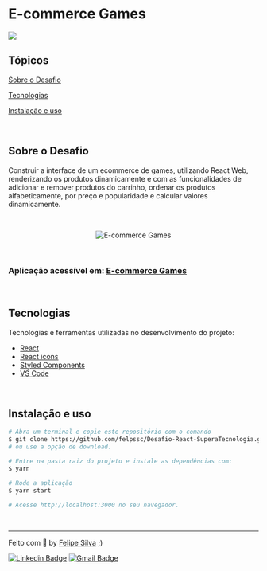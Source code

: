 # E-commerce Games

<p>
  <img src="https://img.shields.io/badge/Made%20by-Felipe%20Silva-6E40C9?style=flat-square">
</p>

## Tópicos 

[Sobre o Desafio](#sobre-o-desafio)

[Tecnologias](#tecnologias)

[Instalação e uso](#instalação-e-uso)

<br>

## Sobre o Desafio
  Construir a interface de um ecommerce de games, utilizando React Web, renderizando os produtos dinamicamente e com as funcionalidades de adicionar e remover produtos do carrinho, ordenar os produtos alfabeticamente, por preço e popularidade e calcular valores dinamicamente.


<br>

<p align="center">
    <img alt="E-commerce Games" src="https://i.imgur.com/d5Feu36.gif?raw=true"/>
  </a>
</p>

<br>

### Aplicação acessível em: [E-commerce Games](https://ecommerce-games.vercel.app/)

<br>

## Tecnologias

Tecnologias e ferramentas utilizadas no desenvolvimento do projeto:

- [React](https://reactjs.org/)
- [React icons](https://react-icons.github.io/react-icons/)
- [Styled Components](https://styled-components.com/)
- [VS Code](https://code.visualstudio.com/) 
<br>

## Instalação e uso

```bash
# Abra um terminal e copie este repositório com o comando
$ git clone https://github.com/felpssc/Desafio-React-SuperaTecnologia.git
# ou use a opção de download.

# Entre na pasta raiz do projeto e instale as dependências com:
$ yarn

# Rode a aplicação
$ yarn start

# Acesse http://localhost:3000 no seu navegador.
```

<br>



---

Feito com 💜 by [Felipe Silva](https://github.com/felpssc) ;)

[![Linkedin Badge](https://img.shields.io/badge/-Felipe%20Silva-6E40C9?style=flat-square&logo=Linkedin&logoColor=white&link=https://www.linkedin.com/in/rafaeldcmartins/)](https://www.linkedin.com/in/felipesilva-1/) 
[![Gmail Badge](https://img.shields.io/badge/-carlosfelipesilva.fs@gmail.com-6E40C9?style=flat-square&logo=Gmail&logoColor=white&link=mailto:rafaeldcmartins@gmail.com)](mailto:carlosfelipesilva.fs@gmail.com)